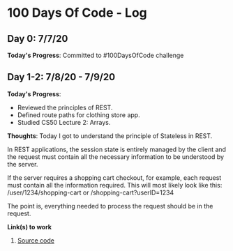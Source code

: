 # 100 Days Of Code - Log

## Day 0: 7/7/20

**Today's Progress**: Committed to #100DaysOfCode challenge

## Day 1-2: 7/8/20 - 7/9/20

**Today's Progress**:

- Reviewed the principles of REST.
- Defined route paths for clothing store app.
- Studied CS50 Lecture 2: Arrays.

**Thoughts**: Today I got to understand the principle of Stateless in REST.

In REST applications, the session state is entirely managed by the client and the request must contain all the necessary information to be understood by the server.

If the server requires a shopping cart checkout, for example, each request must contain all the information required. This will most likely look like this: /user/1234/shopping-cart or /shopping-cart?userID=1234

The point is, everything needed to process the request should be in the request.

**Link(s) to work**

1. [Source code](https://github.com/ntochi/doremas-place/commit/d684d6f5624b440b1b87be8c7af5e75424c79b13)
